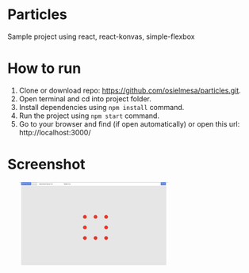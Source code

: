 # Particles
Sample project using react, react-konvas, simple-flexbox

# How to run

1. Clone or download repo: https://github.com/osielmesa/particles.git.
2. Open terminal and cd into project folder.
3. Install dependencies using `npm install` command.
4. Run the project using `npm start` command.
5. Go to your browser and find (if open automatically) or open this url: http://localhost:3000/

# Screenshot

&nbsp;&nbsp;&nbsp;&nbsp;&nbsp;&nbsp;<img src="screenshots/1.png" width="300"/>
